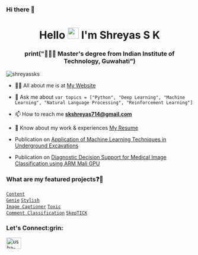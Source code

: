 ### Hi there 👋

<!--
**shreyassks/shreyassks** is a ✨ _special_ ✨ repository because its `README.md` (this file) appears on your GitHub profile.

Here are some ideas to get you started:

- 🔭 I’m currently working on ...
- 🌱 I’m currently learning ...
- 👯 I’m looking to collaborate on ...
- 🤔 I’m looking for help with ...
- 💬 Ask me about ...
- 📫 How to reach me: ...
- 😄 Pronouns: ...
- ⚡ Fun fact: ...
-->
<h1 align="center">Hello <img src="https://raw.githubusercontent.com/iampavangandhi/iampavangandhi/master/gifs/Hi.gif" width="30px"> I'm Shreyas S K</h1>
<h3 align="center">print("👨🏻‍🎓 Master's degree from Indian Institute of Technology, Guwahati")</h3>

<p align="left"> <img src="https://komarev.com/ghpvc/?username=shreyassks&label=Profile%20views&color=0e75b6&style=flat" alt="shreyassks" /> </p>

- 👨🏻 All about me is at [My Website](https://shreyassks.github.io/)

- 💬 Ask me about ``` var topics = ["Python", "Deep Learning", "Machine Learning", "Natural Language Processing", "Reinforcement Learning"] ```

- 📫 How to reach me **skshreyas714@gmail.com**

- 📄 Know about my work & experiences [My Resume](https://drive.google.com/file/d/1wvN8nwxxOx_hwgALRSaeBT9M0v9FXUh4/view?usp=sharing)

- Publication on [Application of Machine Learning Techniques in Underground Excavations](https://link.springer.com/article/10.1007/s41062-019-0234-z)

- Publication on [Diagnostic Decision Support for Medical Image Classification using ARM Mali GPU](https://ieeexplore.ieee.org/document/9682104)

### What are my featured projects:question::rocket:
<code>[Content Genie](https://github.com/shreyassks/Content-Genie-AI-Image-Editor)</code>
<code>[Stylish Image Captioner](https://github.com/shreyassks/Stylised-Image-Captions-with-RL-PPO)</code>
<code>[Toxic Comment Classification](https://github.com/shreyassks/Toxic-Comment-Classification)</code>
<code>[SkepTICK](https://github.com/shreyassks/SkepTICK)</code>

<!-- ### Wanna see my blogs:question::fire:
<!-- BLOG-POST-LIST:START -->
<!-- - [Connect your Chatwoot to Netlify integration in 10 minutes](https://dev.to/chandrikadeb7/connect-your-chatwoot-to-netlify-integration-in-10-minutes-310l)
- [How my 22 month developer experience at Amdocs shaped my career?](https://medium.com/geekculture/how-my-22-month-developer-experience-at-amdocs-shaped-my-career-77697802a1a2?source=rss-5c8e98221095------2)
- [Connect your Chatwoot to Netlify integration in 10 minutes](https://medium.com/geekculture/connect-your-chatwoot-to-netlify-integration-in-10-minutes-f75d01a29a73?source=rss-5c8e98221095------2)
- [SAP Testing Best Practices](https://medium.com/geekculture/sap-testing-best-practices-e4ead283bff9?source=rss-5c8e98221095------2)
- [Using MDX with Docz Has Never Been This Easy!](https://dev.to/chandrikadeb7/using-mdx-with-docz-has-never-been-this-easy-19b2) -->
<!-- BLOG-POST-LIST:END -->
<!-- <code>git commit -m "All about GitHub!"</code> :grin: -->

<h3 align="left">Let's Connect:grin:</h3>
<p align="left">
<a href="https://linkedin.com/in/shreyas-s-k" target="blank"><img align="center" src="https://raw.githubusercontent.com/rahuldkjain/github-profile-readme-generator/master/src/images/icons/Social/linked-in-alt.svg" alt="usha-vudatha" height="30" width="40" /></a>
</p>
